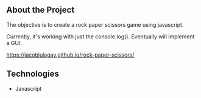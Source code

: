 ## About the Project
The objective is to create a rock paper scissors game using javascript. 

Currently, it's working with just the console.log(). Eventually will implement a GUI.

https://jacobjulagay.github.io/rock-paper-scissors/

## Technologies
* Javascript
